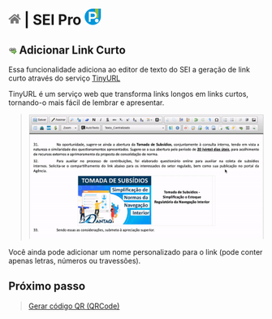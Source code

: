 # [![Home](../img/home.png)](../) |  SEI Pro ![Icone](../img/icon-32.png)

## ![SEI Pro Link Curto](../img/icon-linkcurto.png) Adicionar Link Curto

Essa funcionalidade adiciona ao editor de texto do SEI a geração de link curto através do serviço [TinyURL](https://tinyurl.com/)

TinyURL é um serviço web que transforma links longos em links curtos, tornando-o mais fácil de lembrar e apresentar.

> ![Tela Link Curto](../img/tela-linkcurto.gif) 

Você ainda pode adicionar um nome personalizado para o link (pode conter apenas letras, números ou travessões).

## Próximo passo

> [Gerar código QR (QRCode)](./QRCODE.md)
